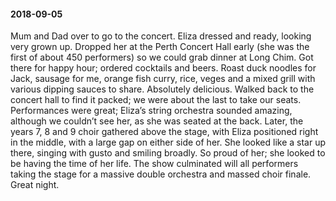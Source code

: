 #### 2018-09-05

Mum and Dad over to go to the concert. Eliza dressed and ready, looking very grown up. Dropped her at the Perth Concert Hall early (she was the first of about 450 performers) so we could grab dinner at Long Chim. Got there for happy hour; ordered cocktails and beers. Roast duck noodles for Jack, sausage for me, orange fish curry, rice, veges and a mixed grill with various dipping sauces to share. Absolutely delicious. Walked back to the concert hall to find it packed; we were about the last to take our seats. Performances were great; Eliza’s string orchestra sounded amazing, although we couldn’t see her, as she was seated at the back. Later, the years 7, 8 and 9 choir gathered above the stage, with Eliza positioned right in the middle, with a large gap on either side of her. She looked like a star up there, singing with gusto and smiling broadly. So proud of her; she looked to be having the time of her life. The show culminated will all performers taking the stage for a massive double orchestra and massed choir finale. Great night.
